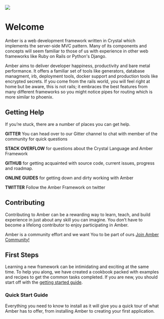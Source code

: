 ![](/assets/white_logo_color_background.jpg)

# Welcome

Amber is a web development framework written in Crystal which implements the server-side MVC pattern. Many of its components and concepts will seem familiar to those of us with experience in other web frameworks like Ruby on Rails or Python's Django.

Amber aims to deliver developer happiness, productivity and bare metal performance. It offers a familiar set of tools like generators, database managment, irb, deployment tools, docker support and production tools like encrypted secrets.  If you come from the rails world, you will feel right at home but be aware, this is not rails; it embraces the best features from many different frameworks so you might notice pipes for routing which is more similar to phoenix.

## Getting Help

If you’re stuck, there are a number of places you can get help.

**GITTER** You can head over to our Gitter channel to chat with member of the community for quick questions

**STACK OVERFLOW** for questions about the Crystal Language and Amber Framework

**GITHUB** for getting acquainted with source code, current issues, progress and roadmap.

**ONLINE GUIDES** for getting down and dirty working with Amber

**TWITTER** Follow the Amber Framework on twitter

## Contributing

Contributing to Amber can be a rewarding way to learn, teach, and build experience in just about any skill you can imagine. You don’t have to become a lifelong contributor to enjoy participating in Amber.

Amber is a community effort and we want You to be part of ours [Join Amber Community!](https://github.com/Amber-Crystal/amber/blob/master/.github/CONTRIBUTING.md)

## First Steps

Learning a new framework can be intimidating and exciting at the same time. To help you along, we have created a cookbook packed with examples and recipes to get the common tasks completed. If you are new, you should start off with the [getting started guide](getting-started/README.md).

### Quick Start Guide

Everything you need to know to install as it will give you a quick tour of what Amber has to offer, from installing Amber to creating your first application.

